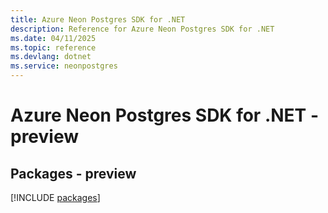 ```yaml
---
title: Azure Neon Postgres SDK for .NET
description: Reference for Azure Neon Postgres SDK for .NET
ms.date: 04/11/2025
ms.topic: reference
ms.devlang: dotnet
ms.service: neonpostgres
---
```

# Azure Neon Postgres SDK for .NET - preview
## Packages - preview
[!INCLUDE [packages](neon-postgres-index.md)]